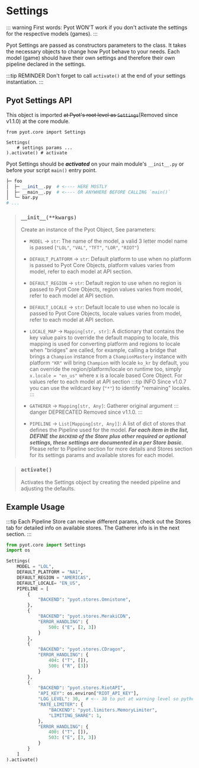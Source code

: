 # Settings

::: warning
First words: Pyot WON'T work if you don't activate the settings for the respective models (games).
:::

Pyot Settings are passed as constructors parameters to the class. It takes the necessary objects to change how Pyot behave to your needs. Each model (game) should have their own settings and therefore their own pipeline declared in the settings.

:::tip REMINDER
Don't forget to call `activate()` at the end of your settings instantiation.
:::

## Pyot Settings API

This object is imported ~~at Pyot's root level as `Settings`~~(Removed since v1.1.0) at the core module.
```python{1}
from pyot.core import Settings

Settings(
    # settings params ...
).activate() # activate
```

Pyot Settings should be **_activated_** on your main module's `__init__.py` or before your script `main()` entry point.
```python
├─ foo
│  ├─ __init__.py  # <---- HERE MOSTLY
│  ├─ __main__.py  # <---- OR ANYWHERE BEFORE CALLING `main()`
│  └─ bar.py
# ...
```

> ### `__init__(**kwargs)`
> Create an instance of the Pyot Object, See parameters:
> - `MODEL` <Badge text="param" type="warning" vertical="middle"/> -> `str`: The name of the model, a valid 3 letter model name is passed (`"LOL"`, `"VAL"`, `"TFT"`, `"LOR"`, `"RIOT"`)
>
> - `DEFAULT_PLATFORM` <Badge text="param" type="warning" vertical="middle"/> <Badge text="param" type="optional" vertical="middle"/> -> `str`: Default platform to use when no platform is passed to Pyot Core Objects, platform values varies from model, refer to each model at API section.
>
> - `DEFAULT_REGION` <Badge text="param" type="warning" vertical="middle"/> <Badge text="param" type="optional" vertical="middle"/> -> `str`: Default region to use when no region is passed to Pyot Core Objects, region values varies from model, refer to each model at API section.
>
> - `DEFAULT_LOCALE` <Badge text="param" type="warning" vertical="middle"/> <Badge text="param" type="optional" vertical="middle"/> -> `str`: Default locale to use when no locale is passed to Pyot Core Objects, locale values varies from model, refer to each model at API section.
>
> - `LOCALE_MAP` <Badge text="param" type="warning" vertical="middle"/> <Badge text="param" type="optional" vertical="middle"/> -> `Mapping[str, str]`: A dictionary that contains the key value pairs to override the default mapping to locale, this mapping is used for converting platform and regions to locale when "bridges" are called, for example, calling a bridge that brings a `Champion` instance from a `ChampionMastery` instance with platform `"KR"` will bring `Champion` with locale `ko_kr` by default, you can override the region/platform/locale on runtime too, simply `x.locale = "en_us"` where x is a locale based Core Object. For values refer to each model at API section
> :::tip INFO
> Since v1.0.7 you can use the wildcard key (`"*"`) to identify "remaining" locales.
> :::
>
> - `GATHERER` <Badge text="param" type="warning" vertical="middle"/> -> `Mapping[str, Any]`: Gatherer original argument
> ::: danger DEPRECATED
> Removed since v1.1.0.
> :::
>
> - `PIPELINE` <Badge text="param" type="warning" vertical="middle"/> -> `List[Mapping[str, Any]]`: A list of dict of stores that defines the Pipeline used for the model. **_For each item in the list, DEFINE the `BACKEND` of the Store plus other required or optional settings, these settings are documented in a per Store basic_**. Please refer to Pipeline section for more details and Stores section for its settings params and available stores for each model.

> ### `activate()` <Badge text="function" type="error" vertical="middle"/>
> Activates the Settings object by creating the needed pipeline and adjusting the defaults.

## Example Usage
:::tip
Each Pipeline Store can receive different params, check out the Stores tab for detailed info on available stores.
The Gatherer info is in the next section.
:::
```python
from pyot.core import Settings
import os

Settings(
    MODEL = "LOL",
    DEFAULT_PLATFORM = "NA1",
    DEFAULT_REGION = "AMERICAS",
    DEFAULT_LOCALE= "EN_US",
    PIPELINE = [
        {
            "BACKEND": "pyot.stores.Omnistone",
        },
        {
            "BACKEND": "pyot.stores.MerakiCDN",
            "ERROR_HANDLING": {
                500: ("E", [2, 3])
            }
        },
        {
            "BACKEND": "pyot.stores.CDragon",
            "ERROR_HANDLING": {
                404: ("T", []),
                500: ("R", [3])
            }
        },
        {
            "BACKEND": "pyot.stores.RiotAPI",
            "API_KEY": os.environ["RIOT_API_KEY"],
            "LOG_LEVEL": 30,  # <-- 30 to put at warning level so python prints it.
            "RATE_LIMITER": {
                "BACKEND": "pyot.limiters.MemoryLimiter",
                "LIMITING_SHARE": 1,
            },
            "ERROR_HANDLING": {
                400: ("T", []),
                503: ("E", [3, 3])
            }
        }
    ]
).activate()
```